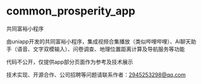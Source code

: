 # common_prosperity_app
共同富裕小程序

由uniapp开发的共同富裕小程序，集成视频合集播放（类似哔哩哔哩）、Ai聊天助手（语音、文字双模输入）、问卷调查、地理位置距离计算及导航服务等功能

代码不公开，仅提供app部分页面作为参考及技术展示

技术实现、开源合作、公司招聘等问题请联系作者：2945253298@qq.com
